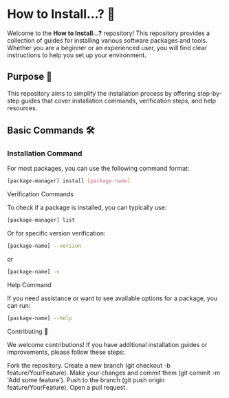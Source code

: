 # How to Install...? 🤖

Welcome to the **How to Install...?** repository! This repository provides a collection of guides for installing various software packages and tools. Whether you are a beginner or an experienced user, you will find clear instructions to help you set up your environment.

## Purpose 🎯

This repository aims to simplify the installation process by offering step-by-step guides that cover installation commands, verification steps, and help resources.

## Basic Commands 🛠️

### Installation Command

For most packages, you can use the following command format:
```bash
[package-manager] install [package-name]
```

Verification Commands

To check if a package is installed, you can typically use:
```bash
[package-manager] list
```
Or for specific version verification:
```bash
[package-name] --version
```
or
```bash
[package-name] -v
```
Help Command

If you need assistance or want to see available options for a package, you can run:
```bash
[package-name] --help
```

Contributing 🤝

We welcome contributions! If you have additional installation guides or improvements, please follow these steps:

Fork the repository.
Create a new branch (git checkout -b feature/YourFeature).
Make your changes and commit them (git commit -m 'Add some feature').
Push to the branch (git push origin feature/YourFeature).
Open a pull request.
